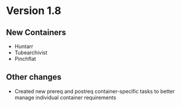 # Version 1.8

## New Containers

* Huntarr
* Tubearchivist
* Pinchflat

## Other changes

* Created new prereq and postreq container-specific tasks to better manage individual container requirements
